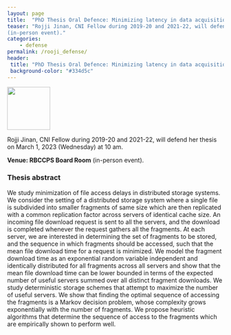```yaml
---
layout: page
title:  "PhD Thesis Oral Defence: Minimizing latency in data acquisition, distributed processing, storage, and retrieval"
teaser: "Rojji Jinan, CNI Fellow during 2019-20 and 2021-22, will defend her thesis on March 1, 2023 (Wednesday) at 10 am.  Venue: RBCCPS Board Room
(in-person event)."
categories:
    - defense
permalink: /rooji_defense/
header:
 title: "PhD Thesis Oral Defence: Minimizing latency in data acquisition, distributed processing, storage, and retrieval"
 background-color: "#334d5c"
---
```


<!-- ![]({{ site.url }}{{ site.baseurl }}/images/people/phd/Rooji.jpg) -->
<img src="{{ site.url }}{{ site.baseurl }}/images/people/phd/Rooji.jpg"  width="100">

Rojji Jinan, CNI Fellow during 2019-20 and 2021-22, will defend her thesis on March 1, 2023 (Wednesday) at 10 am.

**Venue: RBCCPS Board Room** (in-person event).



### Thesis abstract
We study minimization of file access delays in distributed storage systems. We consider the setting of a distributed storage system where a single file is subdivided into smaller fragments of same size which are then replicated with a common replication factor across servers of identical cache size. An incoming file download request is sent to all the servers, and the download is completed whenever the request gathers all the fragments. At each server, we are interested in determining the set of fragments to be stored, and the sequence in which fragments should be accessed, such that the mean file download time for a request is minimized. We model the fragment download time as an exponential random variable independent and identically distributed for all fragments across all servers and show that the mean file download time can be lower bounded in terms of the expected number of useful servers summed over all distinct fragment downloads. We study deterministic storage schemes that attempt to maximize the number of useful servers. We show that finding the optimal sequence of accessing the fragments is a Markov decision problem, whose complexity grows exponentially with the number of fragments. We propose heuristic algorithms that determine the sequence of access to the fragments which are empirically shown to perform well.

